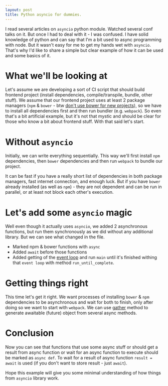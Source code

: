 ```yaml
---
layout: post
title: Python asyncio for dummies.
---
```


I read several articles on `asyncio` python module. Watched several conf talks on it. But once I had to deal with it - I was confused. I have solid knowledge of python and can say that I'm a bit used to async programming with node. But it wasn't easy for me to get my hands wet with `asyncio`. That's why I'd like to share a simple but clear example of how it can be used and some basics of it.

# What we'll be looking at
Let's assume we are developing a sort of CI script that should build frontend project (install dependencies, compile/transpile, bundle, other stuff). We assume that our frontend project uses at least 2 package managers (`npm` & `bower` - btw [don't use bower for new projects](https://bower.io/blog/2017/how-to-migrate-away-from-bower/)), so we have to install all dependencies first and then run bundler (e.g. `webpack`).
So even that's a bit artificial example, but it's not that mystic and should be clear for those who know a bit about frontend stuff. With that said let's start.

# Without `asyncio`
Initially, we can write everything sequentially. This way we'll first install `npm` dependencies, then `bower` dependencies and then run `webpack` to bundle our project. 
<script src="https://gist.github.com/sepulchered/409448aab7ce2f571bfbe65660b4ef2e.js"></script>
It can be fast if you have a really short list of dependencies in both package managers, fast internet connection, and enough luck. But if you have `bower` already installed (as well as `npm`) - they are not dependent and can be run in parallel, or at least not block each other's execution.

# Let's add some `asyncio` magic
<script src="https://gist.github.com/sepulchered/4e9cf729e38b44129d0db87ded91bacd.js"></script>
Well even though it actually uses `asyncio`, we added 2 asynchronous functions, but run them synchronously as we did without any additional library. But we can see what changed in the file. 

* Marked npm & bower functions with `async`
* Added `await` before those functions
* Added getting of the [event loop](https://docs.python.org/3/library/asyncio-eventloop.html#base-event-loop) and run `main` until it's finished withing that `event loop` with method `run_until_complete`.

# Getting things right
This time let's get it right. We want processes of installing `bower` & `npm` dependencies to be asynchronous and wait for both to finish, only after doing so we want to start with `webpack`. We can use [gather](https://docs.python.org/3/library/asyncio-task.html#asyncio.gather) method to generate awaitable (future) object from several async methods.
<script src="https://gist.github.com/sepulchered/ca904e9f17e443091d7f807a1c89e6ed.js"></script>

# Conclusion
Now you can see that functions that use some async stuff or should get a result from async function or wait for an async function to execute should be marked as `async def`. To wait for a result of async function `result = await` is used (if you don't want to store result - just `await`).


Hope this example will give you some minimal understanding of how things from `asyncio` library work.
